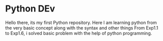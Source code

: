 # Python DEv
Hello there, its my first Python repository.
Here I am learning python from the very basic concept along with the syntax and other things
From Exp1.1 to Exp1.6, i solved basic problem with the help of python programming.

